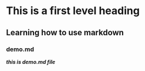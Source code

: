 # This is a first level heading
## Learning how to use markdown
### demo.md

***this is demo.md file***

